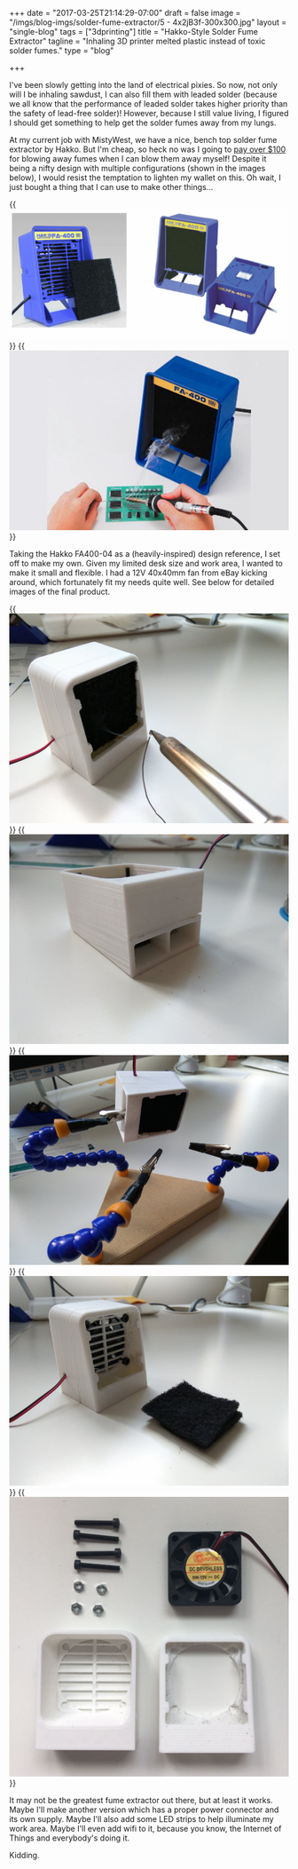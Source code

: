 +++
date = "2017-03-25T21:14:29-07:00"
draft = false
image = "/imgs/blog-imgs/solder-fume-extractor/5 - 4x2jB3f-300x300.jpg"
layout = "single-blog"
tags = ["3dprinting"]
title = "Hakko-Style Solder Fume Extractor"
tagline = "Inhaling 3D printer melted plastic instead of toxic solder fumes."
type = "blog"

+++

I've been slowly getting into the land of electrical pixies. So now, not only will I be inhaling sawdust, I can also fill them with leaded solder (because we all know that the performance of leaded solder takes higher priority than the safety of lead-free solder)! However, because I still value living, I figured I should get something to help get the solder fumes away from my lungs.

At my current job with MistyWest, we have a nice, bench top solder fume extractor by Hakko. But I'm cheap, so heck no was I going to [pay over $100](https://www.digikey.ca/product-detail/en/american-hakko-products-inc/FA400-04/1691-1039-ND/6228795) for blowing away fumes when I can blow them away myself! Despite it being a nifty design with multiple configurations (shown in the images below), I would resist the temptation to lighten my wallet on this. Oh wait, I just bought a thing that I can use to make other things...

{{<img caption="Hakko solder fume extractor." src="/imgs/blog-imgs/solder-fume-extractor/hakko-1.PNG" >}}
{{<img caption="Look at all the lead I won't be inhaling!" src="/imgs/blog-imgs/solder-fume-extractor/hakko-2.jpg" >}}

Taking the Hakko FA400-04 as a (heavily-inspired) design reference, I set off to make my own. Given my limited desk size and work area, I wanted to make it small and flexible. I had a 12V 40x40mm fan from eBay kicking around, which fortunately fit my needs quite well. See below for detailed images of the final product.

{{<img caption="Image *kind of* showing it working. Configuration 1: Upright" src="/imgs/blog-imgs/solder-fume-extractor/1 - LmEO3z2.jpg" >}}
{{<img caption="Configuration 2: Low profile airflow" src="/imgs/blog-imgs/solder-fume-extractor/2 - czUZR3J.jpg" >}}
{{<img caption="Configuration 3: Third hand" src="/imgs/blog-imgs/solder-fume-extractor/3 - HPpDgDG.jpg" >}}
{{<img caption="Carbon filters cut to size." src="/imgs/blog-imgs/solder-fume-extractor/4 - nTKV4GM.jpg" >}}
{{<img caption="Uses M3 fasteners and a 40x40mm 12V fan." src="/imgs/blog-imgs/solder-fume-extractor/6 - bLHzYjo.jpg" >}}

It may not be the greatest fume extractor out there, but at least it works. Maybe I'll make another version which has a proper power connector and its own supply. Maybe I'll also add some LED strips to help illuminate my work area. Maybe I'll even add wifi to it, because you know, the Internet of Things and everybody's doing it.

Kidding.